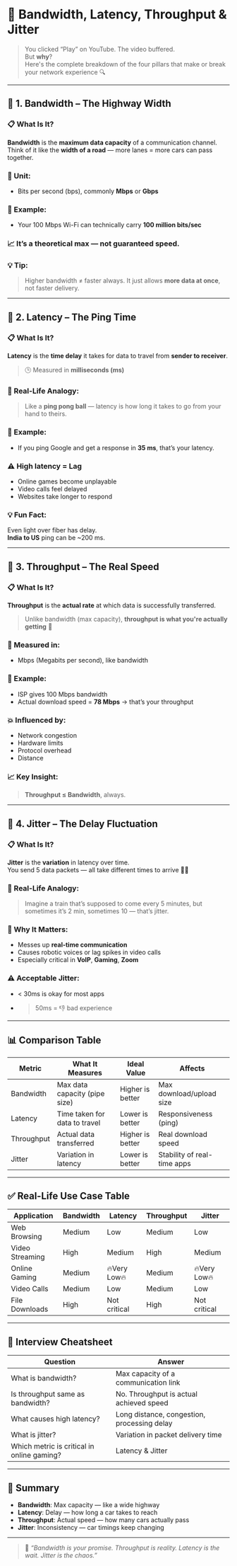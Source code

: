# 🚀 Bandwidth, Latency, Throughput & Jitter

> You clicked “Play” on YouTube. The video buffered.  
> But **why**?  
> Here's the complete breakdown of the four pillars that make or break your network experience 🔍

---

## 🧠 1. Bandwidth – The Highway Width

### 📋 What Is It?
**Bandwidth** is the **maximum data capacity** of a communication channel.  
Think of it like the **width of a road** — more lanes = more cars can pass together.

### 🔧 Unit:
- Bits per second (bps), commonly **Mbps** or **Gbps**

### 🧪 Example:
- Your 100 Mbps Wi-Fi can technically carry **100 million bits/sec**

### 📈 It’s a **theoretical max** — not guaranteed speed.

### 💡 Tip:
> Higher bandwidth ≠ faster always. It just allows **more data at once**, not faster delivery.

---

## 🧠 2. Latency – The Ping Time

### 📋 What Is It?
**Latency** is the **time delay** it takes for data to travel from **sender to receiver**.

> 🕒 Measured in **milliseconds (ms)**

### 🔁 Real-Life Analogy:
> Like a **ping pong ball** — latency is how long it takes to go from your hand to theirs.

### 🧪 Example:
- If you ping Google and get a response in **35 ms**, that’s your latency.

### ⚠️ High latency = Lag  
- Online games become unplayable  
- Video calls feel delayed  
- Websites take longer to respond

### 💡 Fun Fact:
Even light over fiber has delay.  
**India to US** ping can be ~200 ms.

---

## 🧠 3. Throughput – The Real Speed

### 📋 What Is It?
**Throughput** is the **actual rate** at which data is successfully transferred.

> Unlike bandwidth (max capacity), **throughput is what you're actually getting** 💯

### 🔧 Measured in:
- Mbps (Megabits per second), like bandwidth

### 🧪 Example:
- ISP gives 100 Mbps bandwidth
- Actual download speed = **78 Mbps** → that’s your throughput

### 💥 Influenced by:
- Network congestion  
- Hardware limits  
- Protocol overhead  
- Distance

### 📈 Key Insight:
> **Throughput ≤ Bandwidth**, always.

---

## 🧠 4. Jitter – The Delay Fluctuation

### 📋 What Is It?
**Jitter** is the **variation** in latency over time.  
You send 5 data packets — all take different times to arrive 😵‍💫

### 🔁 Real-Life Analogy:
> Imagine a train that’s supposed to come every 5 minutes, but sometimes it’s 2 min, sometimes 10 — that’s jitter.

### 🧪 Why It Matters:
- Messes up **real-time communication**
- Causes robotic voices or lag spikes in video calls
- Especially critical in **VoIP**, **Gaming**, **Zoom**

### ⚠️ Acceptable Jitter:  
- < 30ms is okay for most apps  
- > 50ms = 👎 bad experience

---

## 📊 Comparison Table

| Metric      | What It Measures             | Ideal Value      | Affects                  |
|-------------|------------------------------|------------------|--------------------------|
| Bandwidth   | Max data capacity (pipe size) | Higher is better | Max download/upload size |
| Latency     | Time taken for data to travel | Lower is better  | Responsiveness (ping)    |
| Throughput  | Actual data transferred       | Higher is better | Real download speed      |
| Jitter      | Variation in latency          | Lower is better  | Stability of real-time apps |

---

## ✅ Real-Life Use Case Table

| Application     | Bandwidth | Latency | Throughput | Jitter |
|-----------------|-----------|---------|------------|--------|
| Web Browsing    | Medium    | Low     | Medium     | Low    |
| Video Streaming | High      | Medium  | High       | Medium |
| Online Gaming   | Medium    | 🔥Very Low🔥 | Medium     | 🔥Very Low🔥 |
| Video Calls     | Medium    | Low     | Medium     | Low    |
| File Downloads  | High      | Not critical | High   | Not critical |

---

## 🧠 Interview Cheatsheet

| Question | Answer |
|----------|--------|
| What is bandwidth? | Max capacity of a communication link |
| Is throughput same as bandwidth? | No. Throughput is actual achieved speed |
| What causes high latency? | Long distance, congestion, processing delay |
| What is jitter? | Variation in packet delivery time |
| Which metric is critical in online gaming? | Latency & Jitter |

---

## 🎯 Summary

- **Bandwidth**: Max capacity — like a wide highway
- **Latency**: Delay — how long a car takes to reach
- **Throughput**: Actual speed — how many cars actually pass
- **Jitter**: Inconsistency — car timings keep changing

---

> 🧠 *“Bandwidth is your promise. Throughput is reality. Latency is the wait. Jitter is the chaos.”*

